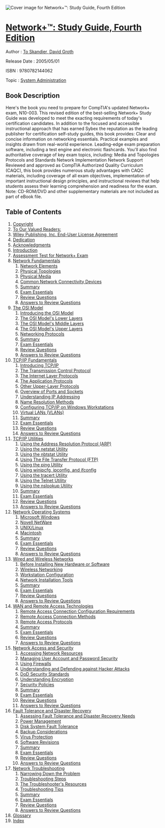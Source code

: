 ![Cover image for Network+™: Study Guide, Fourth Edition](https://imgdetail.ebookreading.net/cover/cover/system_admin/EB9780782144062.jpg)

[Network+™: Study Guide, Fourth Edition](https://ebookreading.net/view/book/Network%2B%E2%84%A2%3A+Study+Guide%2C+Fourth+Edition-EB9780782144062_1.html "Network+™: Study Guide, Fourth Edition")
====================================================================================================================

Author : [To Skandier](https://ebookreading.net/search/author/To+Skandier),[ David Groth](https://ebookreading.net/search/author/+David+Groth)

Release Date : 2005/05/01

ISBN : 9780782144062

Topic : [System Administration](https://ebookreading.net/search/category/system-administration)

Book Description
-----------------

Here's the book you need to prepare for CompTIA's updated Network+ exam, N10-003. This revised edition of the best-selling Network+ Study Guide was developed to meet the exacting requirements of today's certification candidates. In addition to the focused and accessible instructional approach that has earned Sybex the reputation as the leading publisher for certification self-study guides, this book provides:
Clear and concise information on networking essentials.
Practical examples and insights drawn from real-world experience.
Leading-edge exam preparation software, including a test engine and electronic flashcards.
You'll also find authoritative coverage of key exam topics, including:
Media and Topologies
Protocols and Standards
Network Implementation
Network Support
Reviewed and approved as CompTIA Authorized Quality Curriculum (CAQC), this book provides numerous study advantages with CAQC materials, including coverage of all exam objectives, implementation of important instructional design principles, and instructional reviews that help students assess their learning comprehension and readiness for the exam.
Note: CD-ROM/DVD and other supplementary materials are not included as part of eBook file.
              
Table of Contents
-----------------

1. [Copyright](https://ebookreading.net/view/book/Network%2B%E2%84%A2%3A+Study+Guide%2C+Fourth+Edition-EB9780782144062_1.html)
1. [To Our Valued Readers:](https://ebookreading.net/view/book/Network%2B%E2%84%A2%3A+Study+Guide%2C+Fourth+Edition-EB9780782144062_2.html)
1. [Wiley Publishing, Inc. End-User License Agreement](https://ebookreading.net/view/book/Network%2B%E2%84%A2%3A+Study+Guide%2C+Fourth+Edition-EB9780782144062_3.html)
1. [Dedication](https://ebookreading.net/view/book/Network%2B%E2%84%A2%3A+Study+Guide%2C+Fourth+Edition-EB9780782144062_4.html)
1. [Acknowledgments](https://ebookreading.net/view/book/Network%2B%E2%84%A2%3A+Study+Guide%2C+Fourth+Edition-EB9780782144062_5.html)
1. [Introduction](https://ebookreading.net/view/book/Network%2B%E2%84%A2%3A+Study+Guide%2C+Fourth+Edition-EB9780782144062_6.html)
1. [Assessment Test for Network+ Exam](https://ebookreading.net/view/book/Network%2B%E2%84%A2%3A+Study+Guide%2C+Fourth+Edition-EB9780782144062_7.html)
1. [Network Fundamentals](https://ebookreading.net/view/book/Network%2B%E2%84%A2%3A+Study+Guide%2C+Fourth+Edition-EB9780782144062_8.html)
    1. [Network Elements](https://ebookreading.net/view/book/Network%2B%E2%84%A2%3A+Study+Guide%2C+Fourth+Edition-EB9780782144062_9.html)
    1. [Physical Topologies](https://ebookreading.net/view/book/Network%2B%E2%84%A2%3A+Study+Guide%2C+Fourth+Edition-EB9780782144062_10.html)
    1. [Physical Media](https://ebookreading.net/view/book/Network%2B%E2%84%A2%3A+Study+Guide%2C+Fourth+Edition-EB9780782144062_11.html)
    1. [Common Network Connectivity Devices](https://ebookreading.net/view/book/Network%2B%E2%84%A2%3A+Study+Guide%2C+Fourth+Edition-EB9780782144062_12.html)
    1. [Summary](https://ebookreading.net/view/book/Network%2B%E2%84%A2%3A+Study+Guide%2C+Fourth+Edition-EB9780782144062_13.html)
    1. [Exam Essentials](https://ebookreading.net/view/book/Network%2B%E2%84%A2%3A+Study+Guide%2C+Fourth+Edition-EB9780782144062_14.html)
    1. [Review Questions](https://ebookreading.net/view/book/Network%2B%E2%84%A2%3A+Study+Guide%2C+Fourth+Edition-EB9780782144062_15.html)
    1. [Answers to Review Questions](https://ebookreading.net/view/book/Network%2B%E2%84%A2%3A+Study+Guide%2C+Fourth+Edition-EB9780782144062_16.html)
1. [The OSI Model](https://ebookreading.net/view/book/Network%2B%E2%84%A2%3A+Study+Guide%2C+Fourth+Edition-EB9780782144062_17.html)
    1. [Introducing the OSI Model](https://ebookreading.net/view/book/Network%2B%E2%84%A2%3A+Study+Guide%2C+Fourth+Edition-EB9780782144062_18.html)
    1. [The OSI Model&#39;s Lower Layers](https://ebookreading.net/view/book/Network%2B%E2%84%A2%3A+Study+Guide%2C+Fourth+Edition-EB9780782144062_19.html)
    1. [The OSI Model&#39;s Middle Layers](https://ebookreading.net/view/book/Network%2B%E2%84%A2%3A+Study+Guide%2C+Fourth+Edition-EB9780782144062_20.html)
    1. [The OSI Model&#39;s Upper Layers](https://ebookreading.net/view/book/Network%2B%E2%84%A2%3A+Study+Guide%2C+Fourth+Edition-EB9780782144062_21.html)
    1. [Networking Protocols](https://ebookreading.net/view/book/Network%2B%E2%84%A2%3A+Study+Guide%2C+Fourth+Edition-EB9780782144062_22.html)
    1. [Summary](https://ebookreading.net/view/book/Network%2B%E2%84%A2%3A+Study+Guide%2C+Fourth+Edition-EB9780782144062_23.html)
    1. [Exam Essentials](https://ebookreading.net/view/book/Network%2B%E2%84%A2%3A+Study+Guide%2C+Fourth+Edition-EB9780782144062_24.html)
    1. [Review Questions](https://ebookreading.net/view/book/Network%2B%E2%84%A2%3A+Study+Guide%2C+Fourth+Edition-EB9780782144062_25.html)
    1. [Answers to Review Questions](https://ebookreading.net/view/book/Network%2B%E2%84%A2%3A+Study+Guide%2C+Fourth+Edition-EB9780782144062_26.html)
1. [TCP/IP Fundamentals](https://ebookreading.net/view/book/Network%2B%E2%84%A2%3A+Study+Guide%2C+Fourth+Edition-EB9780782144062_27.html)
    1. [Introducing TCP/IP](https://ebookreading.net/view/book/Network%2B%E2%84%A2%3A+Study+Guide%2C+Fourth+Edition-EB9780782144062_28.html)
    1. [The Transmission Control Protocol](https://ebookreading.net/view/book/Network%2B%E2%84%A2%3A+Study+Guide%2C+Fourth+Edition-EB9780782144062_29.html)
    1. [The Internet Layer Protocols](https://ebookreading.net/view/book/Network%2B%E2%84%A2%3A+Study+Guide%2C+Fourth+Edition-EB9780782144062_30.html)
    1. [The Application Protocols](https://ebookreading.net/view/book/Network%2B%E2%84%A2%3A+Study+Guide%2C+Fourth+Edition-EB9780782144062_31.html)
    1. [Other Upper-Layer Protocols](https://ebookreading.net/view/book/Network%2B%E2%84%A2%3A+Study+Guide%2C+Fourth+Edition-EB9780782144062_32.html)
    1. [Overview of Ports and Sockets](https://ebookreading.net/view/book/Network%2B%E2%84%A2%3A+Study+Guide%2C+Fourth+Edition-EB9780782144062_33.html)
    1. [Understanding IP Addressing](https://ebookreading.net/view/book/Network%2B%E2%84%A2%3A+Study+Guide%2C+Fourth+Edition-EB9780782144062_34.html)
    1. [Name Resolution Methods](https://ebookreading.net/view/book/Network%2B%E2%84%A2%3A+Study+Guide%2C+Fourth+Edition-EB9780782144062_35.html)
    1. [Configuring TCP/IP on Windows Workstations](https://ebookreading.net/view/book/Network%2B%E2%84%A2%3A+Study+Guide%2C+Fourth+Edition-EB9780782144062_36.html)
    1. [Virtual LANs (VLANs)](https://ebookreading.net/view/book/Network%2B%E2%84%A2%3A+Study+Guide%2C+Fourth+Edition-EB9780782144062_37.html)
    1. [Summary](https://ebookreading.net/view/book/Network%2B%E2%84%A2%3A+Study+Guide%2C+Fourth+Edition-EB9780782144062_38.html)
    1. [Exam Essentials](https://ebookreading.net/view/book/Network%2B%E2%84%A2%3A+Study+Guide%2C+Fourth+Edition-EB9780782144062_39.html)
    1. [Review Questions](https://ebookreading.net/view/book/Network%2B%E2%84%A2%3A+Study+Guide%2C+Fourth+Edition-EB9780782144062_40.html)
    1. [Answers to Review Questions](https://ebookreading.net/view/book/Network%2B%E2%84%A2%3A+Study+Guide%2C+Fourth+Edition-EB9780782144062_41.html)
1. [TCP/IP Utilities](https://ebookreading.net/view/book/Network%2B%E2%84%A2%3A+Study+Guide%2C+Fourth+Edition-EB9780782144062_42.html)
    1. [Using the Address Resolution Protocol (ARP)](https://ebookreading.net/view/book/Network%2B%E2%84%A2%3A+Study+Guide%2C+Fourth+Edition-EB9780782144062_43.html)
    1. [Using the netstat Utility](https://ebookreading.net/view/book/Network%2B%E2%84%A2%3A+Study+Guide%2C+Fourth+Edition-EB9780782144062_44.html)
    1. [Using the nbtstat Utility](https://ebookreading.net/view/book/Network%2B%E2%84%A2%3A+Study+Guide%2C+Fourth+Edition-EB9780782144062_45.html)
    1. [Using The File Transfer Protocol (FTP)](https://ebookreading.net/view/book/Network%2B%E2%84%A2%3A+Study+Guide%2C+Fourth+Edition-EB9780782144062_46.html)
    1. [Using the ping Utility](https://ebookreading.net/view/book/Network%2B%E2%84%A2%3A+Study+Guide%2C+Fourth+Edition-EB9780782144062_47.html)
    1. [Using winipcfg, ipconfig, and ifconfig](https://ebookreading.net/view/book/Network%2B%E2%84%A2%3A+Study+Guide%2C+Fourth+Edition-EB9780782144062_48.html)
    1. [Using the tracert Utility](https://ebookreading.net/view/book/Network%2B%E2%84%A2%3A+Study+Guide%2C+Fourth+Edition-EB9780782144062_49.html)
    1. [Using the Telnet Utility](https://ebookreading.net/view/book/Network%2B%E2%84%A2%3A+Study+Guide%2C+Fourth+Edition-EB9780782144062_50.html)
    1. [Using the nslookup Utility](https://ebookreading.net/view/book/Network%2B%E2%84%A2%3A+Study+Guide%2C+Fourth+Edition-EB9780782144062_51.html)
    1. [Summary](https://ebookreading.net/view/book/Network%2B%E2%84%A2%3A+Study+Guide%2C+Fourth+Edition-EB9780782144062_52.html)
    1. [Exam Essentials](https://ebookreading.net/view/book/Network%2B%E2%84%A2%3A+Study+Guide%2C+Fourth+Edition-EB9780782144062_53.html)
    1. [Review Questions](https://ebookreading.net/view/book/Network%2B%E2%84%A2%3A+Study+Guide%2C+Fourth+Edition-EB9780782144062_54.html)
    1. [Answers to Review Questions](https://ebookreading.net/view/book/Network%2B%E2%84%A2%3A+Study+Guide%2C+Fourth+Edition-EB9780782144062_55.html)
1. [Network Operating Systems](https://ebookreading.net/view/book/Network%2B%E2%84%A2%3A+Study+Guide%2C+Fourth+Edition-EB9780782144062_56.html)
    1. [Microsoft Windows](https://ebookreading.net/view/book/Network%2B%E2%84%A2%3A+Study+Guide%2C+Fourth+Edition-EB9780782144062_57.html)
    1. [Novell NetWare](https://ebookreading.net/view/book/Network%2B%E2%84%A2%3A+Study+Guide%2C+Fourth+Edition-EB9780782144062_58.html)
    1. [UNIX/Linux](https://ebookreading.net/view/book/Network%2B%E2%84%A2%3A+Study+Guide%2C+Fourth+Edition-EB9780782144062_59.html)
    1. [Macintosh](https://ebookreading.net/view/book/Network%2B%E2%84%A2%3A+Study+Guide%2C+Fourth+Edition-EB9780782144062_60.html)
    1. [Summary](https://ebookreading.net/view/book/Network%2B%E2%84%A2%3A+Study+Guide%2C+Fourth+Edition-EB9780782144062_61.html)
    1. [Exam Essentials](https://ebookreading.net/view/book/Network%2B%E2%84%A2%3A+Study+Guide%2C+Fourth+Edition-EB9780782144062_62.html)
    1. [Review Questions](https://ebookreading.net/view/book/Network%2B%E2%84%A2%3A+Study+Guide%2C+Fourth+Edition-EB9780782144062_63.html)
    1. [Answers to Review Questions](https://ebookreading.net/view/book/Network%2B%E2%84%A2%3A+Study+Guide%2C+Fourth+Edition-EB9780782144062_64.html)
1. [Wired and Wireless Networks](https://ebookreading.net/view/book/Network%2B%E2%84%A2%3A+Study+Guide%2C+Fourth+Edition-EB9780782144062_65.html)
    1. [Before Installing New Hardware or Software](https://ebookreading.net/view/book/Network%2B%E2%84%A2%3A+Study+Guide%2C+Fourth+Edition-EB9780782144062_66.html)
    1. [Wireless Networking](https://ebookreading.net/view/book/Network%2B%E2%84%A2%3A+Study+Guide%2C+Fourth+Edition-EB9780782144062_67.html)
    1. [Workstation Configuration](https://ebookreading.net/view/book/Network%2B%E2%84%A2%3A+Study+Guide%2C+Fourth+Edition-EB9780782144062_68.html)
    1. [Network Installation Tools](https://ebookreading.net/view/book/Network%2B%E2%84%A2%3A+Study+Guide%2C+Fourth+Edition-EB9780782144062_69.html)
    1. [Summary](https://ebookreading.net/view/book/Network%2B%E2%84%A2%3A+Study+Guide%2C+Fourth+Edition-EB9780782144062_70.html)
    1. [Exam Essentials](https://ebookreading.net/view/book/Network%2B%E2%84%A2%3A+Study+Guide%2C+Fourth+Edition-EB9780782144062_71.html)
    1. [Review Questions](https://ebookreading.net/view/book/Network%2B%E2%84%A2%3A+Study+Guide%2C+Fourth+Edition-EB9780782144062_72.html)
    1. [Answers to Review Questions](https://ebookreading.net/view/book/Network%2B%E2%84%A2%3A+Study+Guide%2C+Fourth+Edition-EB9780782144062_73.html)
1. [WAN and Remote Access Technologies](https://ebookreading.net/view/book/Network%2B%E2%84%A2%3A+Study+Guide%2C+Fourth+Edition-EB9780782144062_74.html)
    1. [Remote Access Connection Configuration Requirements](https://ebookreading.net/view/book/Network%2B%E2%84%A2%3A+Study+Guide%2C+Fourth+Edition-EB9780782144062_75.html)
    1. [Remote Access Connection Methods](https://ebookreading.net/view/book/Network%2B%E2%84%A2%3A+Study+Guide%2C+Fourth+Edition-EB9780782144062_76.html)
    1. [Remote Access Protocols](https://ebookreading.net/view/book/Network%2B%E2%84%A2%3A+Study+Guide%2C+Fourth+Edition-EB9780782144062_77.html)
    1. [Summary](https://ebookreading.net/view/book/Network%2B%E2%84%A2%3A+Study+Guide%2C+Fourth+Edition-EB9780782144062_78.html)
    1. [Exam Essentials](https://ebookreading.net/view/book/Network%2B%E2%84%A2%3A+Study+Guide%2C+Fourth+Edition-EB9780782144062_79.html)
    1. [Review Questions](https://ebookreading.net/view/book/Network%2B%E2%84%A2%3A+Study+Guide%2C+Fourth+Edition-EB9780782144062_80.html)
    1. [Answers to Review Questions](https://ebookreading.net/view/book/Network%2B%E2%84%A2%3A+Study+Guide%2C+Fourth+Edition-EB9780782144062_81.html)
1. [Network Access and Security](https://ebookreading.net/view/book/Network%2B%E2%84%A2%3A+Study+Guide%2C+Fourth+Edition-EB9780782144062_82.html)
    1. [Accessing Network Resources](https://ebookreading.net/view/book/Network%2B%E2%84%A2%3A+Study+Guide%2C+Fourth+Edition-EB9780782144062_83.html)
    1. [Managing User Account and Password Security](https://ebookreading.net/view/book/Network%2B%E2%84%A2%3A+Study+Guide%2C+Fourth+Edition-EB9780782144062_84.html)
    1. [Using Firewalls](https://ebookreading.net/view/book/Network%2B%E2%84%A2%3A+Study+Guide%2C+Fourth+Edition-EB9780782144062_85.html)
    1. [Understanding and Defending against Hacker Attacks](https://ebookreading.net/view/book/Network%2B%E2%84%A2%3A+Study+Guide%2C+Fourth+Edition-EB9780782144062_86.html)
    1. [DoD Security Standards](https://ebookreading.net/view/book/Network%2B%E2%84%A2%3A+Study+Guide%2C+Fourth+Edition-EB9780782144062_87.html)
    1. [Understanding Encryption](https://ebookreading.net/view/book/Network%2B%E2%84%A2%3A+Study+Guide%2C+Fourth+Edition-EB9780782144062_88.html)
    1. [Security Policies](https://ebookreading.net/view/book/Network%2B%E2%84%A2%3A+Study+Guide%2C+Fourth+Edition-EB9780782144062_89.html)
    1. [Summary](https://ebookreading.net/view/book/Network%2B%E2%84%A2%3A+Study+Guide%2C+Fourth+Edition-EB9780782144062_90.html)
    1. [Exam Essentials](https://ebookreading.net/view/book/Network%2B%E2%84%A2%3A+Study+Guide%2C+Fourth+Edition-EB9780782144062_91.html)
    1. [Review Questions](https://ebookreading.net/view/book/Network%2B%E2%84%A2%3A+Study+Guide%2C+Fourth+Edition-EB9780782144062_92.html)
    1. [Answers to Review Questions](https://ebookreading.net/view/book/Network%2B%E2%84%A2%3A+Study+Guide%2C+Fourth+Edition-EB9780782144062_93.html)
1. [Fault Tolerance and Disaster Recovery](https://ebookreading.net/view/book/Network%2B%E2%84%A2%3A+Study+Guide%2C+Fourth+Edition-EB9780782144062_94.html)
    1. [Assessing Fault Tolerance and Disaster Recovery Needs](https://ebookreading.net/view/book/Network%2B%E2%84%A2%3A+Study+Guide%2C+Fourth+Edition-EB9780782144062_95.html)
    1. [Power Management](https://ebookreading.net/view/book/Network%2B%E2%84%A2%3A+Study+Guide%2C+Fourth+Edition-EB9780782144062_96.html)
    1. [Disk System Fault Tolerance](https://ebookreading.net/view/book/Network%2B%E2%84%A2%3A+Study+Guide%2C+Fourth+Edition-EB9780782144062_97.html)
    1. [Backup Considerations](https://ebookreading.net/view/book/Network%2B%E2%84%A2%3A+Study+Guide%2C+Fourth+Edition-EB9780782144062_98.html)
    1. [Virus Protection](https://ebookreading.net/view/book/Network%2B%E2%84%A2%3A+Study+Guide%2C+Fourth+Edition-EB9780782144062_99.html)
    1. [Software Revisions](https://ebookreading.net/view/book/Network%2B%E2%84%A2%3A+Study+Guide%2C+Fourth+Edition-EB9780782144062_100.html)
    1. [Summary](https://ebookreading.net/view/book/Network%2B%E2%84%A2%3A+Study+Guide%2C+Fourth+Edition-EB9780782144062_101.html)
    1. [Exam Essentials](https://ebookreading.net/view/book/Network%2B%E2%84%A2%3A+Study+Guide%2C+Fourth+Edition-EB9780782144062_102.html)
    1. [Review Questions](https://ebookreading.net/view/book/Network%2B%E2%84%A2%3A+Study+Guide%2C+Fourth+Edition-EB9780782144062_103.html)
    1. [Answers to Review Questions](https://ebookreading.net/view/book/Network%2B%E2%84%A2%3A+Study+Guide%2C+Fourth+Edition-EB9780782144062_104.html)
1. [Network Troubleshooting](https://ebookreading.net/view/book/Network%2B%E2%84%A2%3A+Study+Guide%2C+Fourth+Edition-EB9780782144062_105.html)
    1. [Narrowing Down the Problem](https://ebookreading.net/view/book/Network%2B%E2%84%A2%3A+Study+Guide%2C+Fourth+Edition-EB9780782144062_106.html)
    1. [Troubleshooting Steps](https://ebookreading.net/view/book/Network%2B%E2%84%A2%3A+Study+Guide%2C+Fourth+Edition-EB9780782144062_107.html)
    1. [The Troubleshooter&#39;s Resources](https://ebookreading.net/view/book/Network%2B%E2%84%A2%3A+Study+Guide%2C+Fourth+Edition-EB9780782144062_108.html)
    1. [Troubleshooting Tips](https://ebookreading.net/view/book/Network%2B%E2%84%A2%3A+Study+Guide%2C+Fourth+Edition-EB9780782144062_109.html)
    1. [Summary](https://ebookreading.net/view/book/Network%2B%E2%84%A2%3A+Study+Guide%2C+Fourth+Edition-EB9780782144062_110.html)
    1. [Exam Essentials](https://ebookreading.net/view/book/Network%2B%E2%84%A2%3A+Study+Guide%2C+Fourth+Edition-EB9780782144062_111.html)
    1. [Review Questions](https://ebookreading.net/view/book/Network%2B%E2%84%A2%3A+Study+Guide%2C+Fourth+Edition-EB9780782144062_112.html)
    1. [Answers to Review Questions](https://ebookreading.net/view/book/Network%2B%E2%84%A2%3A+Study+Guide%2C+Fourth+Edition-EB9780782144062_113.html)
1. [Glossary](https://ebookreading.net/view/book/Network%2B%E2%84%A2%3A+Study+Guide%2C+Fourth+Edition-EB9780782144062_114.html)
1. [Index](https://ebookreading.net/view/book/Network%2B%E2%84%A2%3A+Study+Guide%2C+Fourth+Edition-EB9780782144062_115.html)
